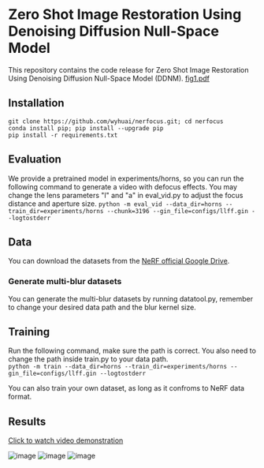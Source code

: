 # Zero Shot Image Restoration Using Denoising Diffusion Null-Space Model
This repository contains the code release for Zero Shot Image Restoration Using Denoising Diffusion Null-Space Model (DDNM).
[fig1.pdf](https://github.com/wyhuai/DDNM/files/9879371/fig1.pdf)
## Installation


`git clone https://github.com/wyhuai/nerfocus.git; cd nerfocus`  
`conda install pip; pip install --upgrade pip`  
`pip install -r requirements.txt`  

## Evaluation
We provide a pretrained model in experiments/horns, so you can run the following command to generate a video with defocus effects. You may change the lens parameters "l" and "a" in eval_vid.py to adjust the focus distance and aperture size. 
`python -m eval_vid --data_dir=horns --train_dir=experiments/horns --chunk=3196 --gin_file=configs/llff.gin --logtostderr`

## Data
You can download the datasets from the [NeRF official Google Drive](https://drive.google.com/drive/folders/128yBriW1IG_3NJ5Rp7APSTZsJqdJdfc1). 

### Generate multi-blur datasets
You can generate the multi-blur datasets by running datatool.py, remember to change your desired data path and the blur kernel size. 

## Training
Run the following command, make sure the path is correct. You also need to change the path inside train.py to your data path.  
`python -m train --data_dir=horns --train_dir=experiments/horns --gin_file=configs/llff.gin --logtostderr`  


You can also train your own dataset, as long as it confroms to NeRF data format.  


## Results
[Click to watch video demonstration](https://www.bilibili.com/video/BV1ZV4y1x7mj?spm_id_from=333.999.0.0&vd_source=76ca20f72a423dd9323e2492733dffa5)  

![image](https://user-images.githubusercontent.com/95485229/157253266-c9c70953-9a7e-4f84-b10a-e5d1dbccdb95.png)
![image](https://user-images.githubusercontent.com/95485229/157253365-d5d371f0-192b-4ea8-9ed6-7364848ea767.png)
![image](https://user-images.githubusercontent.com/95485229/157254773-1d30b1de-27f5-4b82-b106-024698255c36.png)




